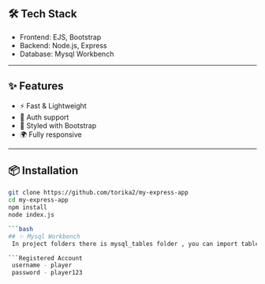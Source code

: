 ## 🛠️ Tech Stack
- Frontend: EJS, Bootstrap
- Backend: Node.js, Express
- Database: Mysql Workbench

---

## ✨ Features
- ⚡️ Fast & Lightweight
- 🔐 Auth support
- 🎨 Styled with Bootstrap
- 🌍 Fully responsive

---

## 📦 Installation

```bash
git clone https://github.com/torika2/my-express-app
cd my-express-app
npm install
node index.js

```bash
## ✨ Mysql Workbench
 In project folders there is mysql_tables folder , you can import tables from there.

```Registered Account
 username - player
 password - player123

